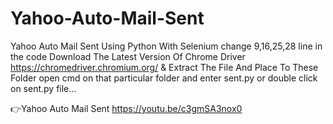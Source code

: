 # Yahoo-Auto-Mail-Sent
Yahoo Auto Mail Sent Using Python With Selenium
change 9,16,25,28 line in the code
Download The Latest Version Of Chrome Driver https://chromedriver.chromium.org/ & Extract The File And Place To These Folder open cmd  on that particular folder and enter sent.py or double click on sent.py file...

👉Yahoo Auto Mail Sent
https://youtu.be/c3gmSA3nox0
